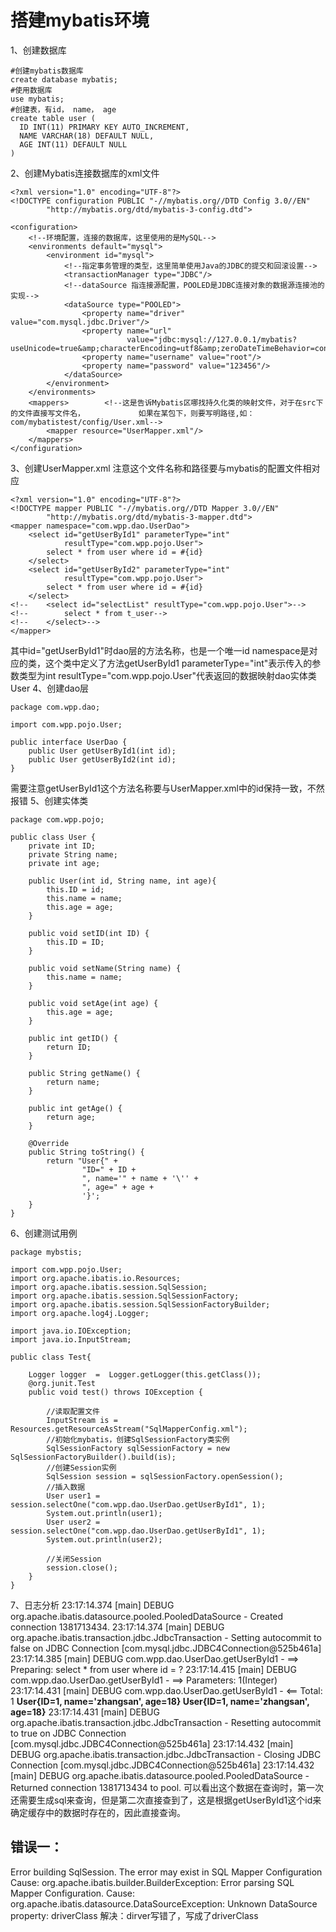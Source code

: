 # 搭建mybatis环境
1、创建数据库
```
#创建mybatis数据库
create database mybatis;
#使用数据库
use mybatis;
#创建表，有id， name， age
create table user (
  ID INT(11) PRIMARY KEY AUTO_INCREMENT,
  NAME VARCHAR(18) DEFAULT NULL,
  AGE INT(11) DEFAULT NULL
)
```
2、创建Mybatis连接数据库的xml文件
```
<?xml version="1.0" encoding="UTF-8"?>
<!DOCTYPE configuration PUBLIC "-//mybatis.org//DTD Config 3.0//EN"
        "http://mybatis.org/dtd/mybatis-3-config.dtd">

<configuration>
    <!--环境配置，连接的数据库，这里使用的是MySQL-->
    <environments default="mysql">
        <environment id="mysql">
            <!--指定事务管理的类型，这里简单使用Java的JDBC的提交和回滚设置-->
            <transactionManager type="JDBC"/>
            <!--dataSource 指连接源配置，POOLED是JDBC连接对象的数据源连接池的实现-->
            <dataSource type="POOLED">
                <property name="driver" value="com.mysql.jdbc.Driver"/>
                <property name="url"
                          value="jdbc:mysql://127.0.0.1/mybatis?useUnicode=true&amp;characterEncoding=utf8&amp;zeroDateTimeBehavior=convertToNull&amp;useSSL=false"/>
                <property name="username" value="root"/>
                <property name="password" value="123456"/>
            </dataSource>
        </environment>
    </environments>
    <mappers>        <!--这是告诉Mybatis区哪找持久化类的映射文件，对于在src下的文件直接写文件名，            如果在某包下，则要写明路径,如：com/mybatistest/config/User.xml-->
        <mapper resource="UserMapper.xml"/>
    </mappers>
</configuration>

```
3、创建UserMapper.xml
注意这个文件名称和路径要与mybatis的配置文件相对应
```
<?xml version="1.0" encoding="UTF-8"?>
<!DOCTYPE mapper PUBLIC "-//mybatis.org//DTD Mapper 3.0//EN"
        "http://mybatis.org/dtd/mybatis-3-mapper.dtd">
<mapper namespace="com.wpp.dao.UserDao">
    <select id="getUserById1" parameterType="int"
            resultType="com.wpp.pojo.User">
        select * from user where id = #{id}
    </select>
    <select id="getUserById2" parameterType="int"
            resultType="com.wpp.pojo.User">
        select * from user where id = #{id}
    </select>
<!--    <select id="selectList" resultType="com.wpp.pojo.User">-->
<!--        select * from t_user-->
<!--    </select>-->
</mapper>
```
其中id="getUserById1"时dao层的方法名称，也是一个唯一id
namespace是对应的类，这个类中定义了方法getUserById1
 parameterType="int"表示传入的参数类型为int
 resultType="com.wpp.pojo.User"代表返回的数据映射dao实体类User
4、创建dao层
```
package com.wpp.dao;

import com.wpp.pojo.User;

public interface UserDao {
    public User getUserById1(int id);
    public User getUserById2(int id);
}
```
需要注意getUserById1这个方法名称要与UserMapper.xml中的id保持一致，不然报错
5、创建实体类
```
package com.wpp.pojo;

public class User {
    private int ID;
    private String name;
    private int age;

    public User(int id, String name, int age){
        this.ID = id;
        this.name = name;
        this.age = age;
    }

    public void setID(int ID) {
        this.ID = ID;
    }

    public void setName(String name) {
        this.name = name;
    }

    public void setAge(int age) {
        this.age = age;
    }

    public int getID() {
        return ID;
    }

    public String getName() {
        return name;
    }

    public int getAge() {
        return age;
    }

    @Override
    public String toString() {
        return "User{" +
                "ID=" + ID +
                ", name='" + name + '\'' +
                ", age=" + age +
                '}';
    }
}
```
6、创建测试用例
```
package mybstis;

import com.wpp.pojo.User;
import org.apache.ibatis.io.Resources;
import org.apache.ibatis.session.SqlSession;
import org.apache.ibatis.session.SqlSessionFactory;
import org.apache.ibatis.session.SqlSessionFactoryBuilder;
import org.apache.log4j.Logger;

import java.io.IOException;
import java.io.InputStream;

public class Test{

    Logger logger  =  Logger.getLogger(this.getClass());
    @org.junit.Test
    public void test() throws IOException {

        //读取配置文件
        InputStream is = Resources.getResourceAsStream("SqlMapperConfig.xml");
        //初始化mybatis，创建SqlSessionFactory类实例
        SqlSessionFactory sqlSessionFactory = new SqlSessionFactoryBuilder().build(is);
        //创建Session实例
        SqlSession session = sqlSessionFactory.openSession();
        //插入数据
        User user1 = session.selectOne("com.wpp.dao.UserDao.getUserById1", 1);
        System.out.println(user1);
        User user2 = session.selectOne("com.wpp.dao.UserDao.getUserById1", 1);
        System.out.println(user2);

        //关闭Session
        session.close();
    }
}
```
7、日志分析
23:17:14.374 [main] DEBUG org.apache.ibatis.datasource.pooled.PooledDataSource - Created connection 1381713434.
23:17:14.374 [main] DEBUG org.apache.ibatis.transaction.jdbc.JdbcTransaction - Setting autocommit to false on JDBC Connection [com.mysql.jdbc.JDBC4Connection@525b461a]
23:17:14.385 [main] DEBUG com.wpp.dao.UserDao.getUserById1 - ==>  Preparing: select * from user where id = ? 
23:17:14.415 [main] DEBUG com.wpp.dao.UserDao.getUserById1 - ==> Parameters: 1(Integer)
23:17:14.431 [main] DEBUG com.wpp.dao.UserDao.getUserById1 - <==      Total: 1
**User{ID=1, name='zhangsan', age=18}
User{ID=1, name='zhangsan', age=18}**
23:17:14.431 [main] DEBUG org.apache.ibatis.transaction.jdbc.JdbcTransaction - Resetting autocommit to true on JDBC Connection [com.mysql.jdbc.JDBC4Connection@525b461a]
23:17:14.432 [main] DEBUG org.apache.ibatis.transaction.jdbc.JdbcTransaction - Closing JDBC Connection [com.mysql.jdbc.JDBC4Connection@525b461a]
23:17:14.432 [main] DEBUG org.apache.ibatis.datasource.pooled.PooledDataSource - Returned connection 1381713434 to pool.
可以看出这个数据在查询时，第一次还需要生成sql来查询，但是第二次直接查到了，这是根据getUserById1这个id来确定缓存中的数据时存在的，因此直接查询。
## 错误一：
Error building SqlSession.
The error may exist in SQL Mapper Configuration
 Cause: org.apache.ibatis.builder.BuilderException: Error parsing SQL Mapper Configuration. Cause: org.apache.ibatis.datasource.DataSourceException: Unknown DataSource property: driverClass
解决：dirver写错了，写成了driverClass
 <property name="driver" value="com.mysql.cj.jdbc.Driver"/>